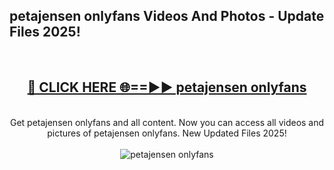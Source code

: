 <h2>petajensen onlyfans Videos And Photos - Update Files 2025!</h2>
<br>
<div align="center">
<h2><a href="https://linkcuts.com/hfmhzwbr" rel="nofollow">🔴 CLICK HERE 🌐==►► petajensen onlyfans</a></h2>
<br>
Get petajensen onlyfans and all content. Now you can access all videos and pictures of petajensen onlyfans. New Updated Files 2025!
<br>
<br>
<a href="https://linkcuts.com/hfmhzwbr" rel="nofollow" data-target="animated-image.originalLink"><img src="https://i.ibb.co.com/WyWwxjT/player-gif2.gif" alt="petajensen onlyfans" style="max-width: 100%; display: inline-block;" data-target="animated-image.originalImage"></a>
</div>
<br>